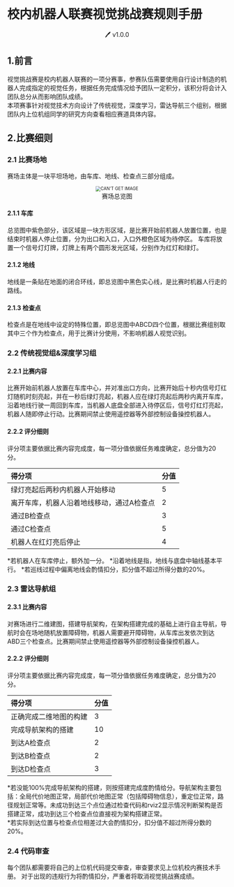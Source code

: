 # 校内机器人联赛视觉挑战赛规则手册

<p align="center">🖊️ v1.0.0


## 1.前言

视觉挑战赛是校内机器人联赛的一项分赛事，参赛队伍需要使用自行设计制造的机器人完成指定的视觉任务，根据任务完成情况给予团队一定积分，该积分将会计入团队总分从而影响团队成绩。  
本项赛事针对视觉技术方向设计了传统视觉，深度学习，雷达导航三个组别，根据团队内上位机组同学的研究方向查看相应赛道具体内容。

## 2.比赛细则

### 2.1 比赛场地

赛场主体是一块平坦场地，由车库、地线、检查点三部分组成。

<div>			<!--块级封装-->     
    <center>	<!--将图片和文字居中-->    
        <img src="https://lzw-picture.oss-cn-zhangjiakou.aliyuncs.com/map/202310151516628.png"          
             alt="CAN'T GET IMAGE"          
             style="zoom:70%"/>     
        <br>		<!--换行-->   赛场总览图	<!--标题-->     
    </center> 
</div>



#### 2.1.1 车库

总览图中紫色部分，该区域是一块方形区域，是比赛开始前机器人放置位置，也是结束时机器人停止位置，分为出口和入口，入口外橙色区域为待停区。
车库将放置一个信号灯灯牌，灯牌上有两个圆形发光区域，分别作为红灯和绿灯。


#### 2.1.2 地线

地线是一条贴在地面的闭合环线，即总览图中黑色实心线，是比赛时机器人行走的路线。


#### 2.1.3 检查点

检查点是在地线中设定的特殊位置，即总览图中ABCD四个位置，根据比赛组别取其中三个作为检查点，用于比赛计分使用，不影响机器人视觉识别。

### 2.2 传统视觉组&深度学习组

#### 2.2.1 比赛内容

比赛开始前机器人放置在车库中心，并对准出口方向，比赛开始后十秒内信号灯红灯随机时刻亮起，并在一秒后绿灯亮起，机器人应在绿灯亮起后两秒内离开车库，沿着地线行驶一周回到车库，当机器人底盘全部进入待停区后，信号灯红灯亮起，机器人随即停止行动。比赛期间禁止使用遥控器等外部控制设备操控机器人。

#### 2.2.2 评分细则

评分项主要依据比赛内容完成度，每一项分值依据任务难度确定，总分值为20分。  

| 得分项                                    | 分值 |
| :---------------------------------------- | :--- |
| 绿灯亮起后两秒内机器人开始移动            | 5    |
| 离开车库，机器人沿着地线移动，通过A检查点 | 2    |
| 通过B检查点                               | 3    |
| 通过C检查点                               | 5    |
| 机器人在红灯亮后停止                      | 4    |

*若机器人在车库停止，额外加一分。
*沿着地线是指，地线与底盘中轴线基本平行。
*若巡线过程中偏离地线会酌情扣分，扣分值不超过所得分数的20%。

### 2.3 雷达导航组

#### 2.3.1 比赛内容

对赛场进行二维建图，搭建导航架构，在架构搭建完成的基础上进行自主导航，导航时会在场地随机放置障碍物，机器人需要避开障碍物，从车库出发依次到达ABD三个检查点。比赛期间禁止使用遥控器等外部控制设备操控机器人。

#### 2.2.2 评分细则

评分项主要依据比赛内容完成度，每一项分值依据任务难度确定，总分值为20分。  

| 得分项                 | 分值 |
| :--------------------- | :--- |
| 正确完成二维地图的构建 | 3    |
| 完成导航架构的搭建     | 10   |
| 到达A检查点            | 2    |
| 到达B检查点            | 2    |
| 到达D检查点            | 3    |

*若没能100%完成导航架构的搭建，则按搭建完成度酌情给分。导航架构主要包括：全局代价地图正常，局部代价地图正常（包括障碍物信息），重定位正常，路径规划正常等。未成功到达三个点位通过检查代码和rviz2显示情况判断架构是否搭建正常，成功到达三个检查点位直接视为架构搭建正常。  
*若实际到达位置与检查点位相差过大会酌情扣分，扣分值不超过所得分数的20%。

### 2.4 代码审查

每个团队都需要将自己的上位机代码提交审查，审查要求见上位机校内赛技术手册。
对于出现的违规行为将酌情扣分，严重者将取消视觉挑战赛成绩。

